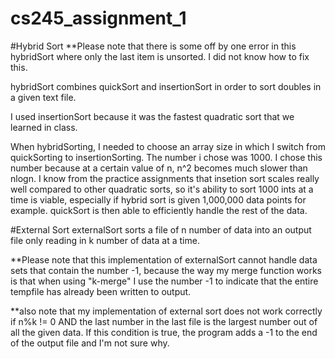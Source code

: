 # cs245_assignment_1

#Hybrid Sort
**Please note that there is some off by one error in this hybridSort where only the last item is unsorted. I did not know how to fix this.

hybridSort combines quickSort and insertionSort in order to sort doubles in a given text file.

I used insertionSort because it was the fastest quadratic sort that we learned in class.

When hybridSorting, I needed to choose an array size in which I switch from quickSorting to insertionSorting. The number i chose was 1000. I chose this number because at a certain value of n, n^2 becomes much slower than nlogn. I know from the practice assignments that insetion sort scales really well compared to other quadratic sorts, so it's ability to sort 1000 ints at a time is viable, especially if hybrid sort is given 1,000,000 data points for example. quickSort is then able to efficiently handle the rest of the data.

#External Sort
externalSort sorts a file of n number of data into an output file only reading in k number of data at a time. 

**Please note that this implementation of externalSort cannot handle data sets that contain the number -1, because the way my merge function works is that when using "k-merge" I use the number -1 to indicate that the entire tempfile has already been written to output.
 
**also note that my implementation of external sort does not work correctly if n%k != 0 AND the last number in the last file is the largest number out of all the given data. If this condition is true, the program adds a -1 to the end of the output file and I'm not sure why. 

